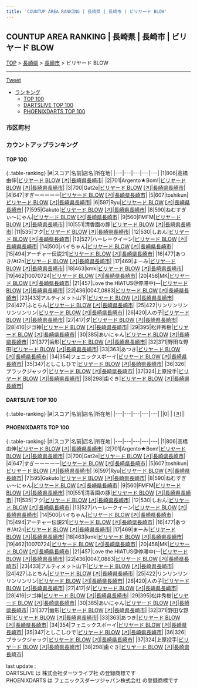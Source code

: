 ```yaml
---
title: 'COUNTUP AREA RANKING | 長崎県 | 長崎市 | ビリヤード BLOW'
---
```

## COUNTUP AREA RANKING | 長崎県 | 長崎市 | ビリヤード BLOW

[TOP](/darts/rank/) > [長崎県](/darts/rank/長崎県/) > [長崎市](/darts/rank/長崎県/長崎市/) > ビリヤード BLOW

___

<a href="https://twitter.com/share?ref_src=twsrc%5Etfw" data-text="COUNTUP AREA RANKING | 長崎県長崎市ビリヤード BLOW" class="twitter-share-button" data-hashtags="DARTSLIVE,PHOENIXDARTS,darts,ダーツ" data-show-count="false">Tweet</a>

* [ランキング](#カウントアップランキング)
    * [TOP 100](#top-100)
    * [DARTSLIVE TOP 100](#dartslive-top-100)
    * [PHOENIXDARTS TOP 100](#phoenixdarts-top-100)

### 市区町村

<ul>

</ul>

### カウントアップランキング

#### TOP 100



{:.table-ranking}
|#|スコア|名前|店名|所在地|
|---|---|---|---|---|
|1|806|<span class="rank-name-pd">高橋由伸</span>|<a href="/darts/rank/shops/82380.html">ビリヤード BLOW</a> <a href="https://vs.phoenixdarts.com/jp/shop/shopDetailInfo/s_82380?s_seq=82380">[↗]</a>|<a href="/darts/rank/長崎県/長崎市">長崎県長崎市</a>|
|2|701|<span class="rank-name-pd">Argento★Bom!</span>|<a href="/darts/rank/shops/82380.html">ビリヤード BLOW</a> <a href="https://vs.phoenixdarts.com/jp/shop/shopDetailInfo/s_82380?s_seq=82380">[↗]</a>|<a href="/darts/rank/長崎県/長崎市">長崎県長崎市</a>|
|3|700|<span class="rank-name-pd">Gat2e</span>|<a href="/darts/rank/shops/82380.html">ビリヤード BLOW</a> <a href="https://vs.phoenixdarts.com/jp/shop/shopDetailInfo/s_82380?s_seq=82380">[↗]</a>|<a href="/darts/rank/長崎県/長崎市">長崎県長崎市</a>|
|4|647|<span class="rank-name-pd">すぎーーーーー</span>|<a href="/darts/rank/shops/82380.html">ビリヤード BLOW</a> <a href="https://vs.phoenixdarts.com/jp/shop/shopDetailInfo/s_82380?s_seq=82380">[↗]</a>|<a href="/darts/rank/長崎県/長崎市">長崎県長崎市</a>|
|5|607|<span class="rank-name-pd">toshikun</span>|<a href="/darts/rank/shops/82380.html">ビリヤード BLOW</a> <a href="https://vs.phoenixdarts.com/jp/shop/shopDetailInfo/s_82380?s_seq=82380">[↗]</a>|<a href="/darts/rank/長崎県/長崎市">長崎県長崎市</a>|
|6|597|<span class="rank-name-pd">Ryu</span>|<a href="/darts/rank/shops/82380.html">ビリヤード BLOW</a> <a href="https://vs.phoenixdarts.com/jp/shop/shopDetailInfo/s_82380?s_seq=82380">[↗]</a>|<a href="/darts/rank/長崎県/長崎市">長崎県長崎市</a>|
|7|595|<span class="rank-name-pd">Gakuto</span>|<a href="/darts/rank/shops/82380.html">ビリヤード BLOW</a> <a href="https://vs.phoenixdarts.com/jp/shop/shopDetailInfo/s_82380?s_seq=82380">[↗]</a>|<a href="/darts/rank/長崎県/長崎市">長崎県長崎市</a>|
|8|590|<span class="rank-name-pd">ねむすぎぃ〜にゃん</span>|<a href="/darts/rank/shops/82380.html">ビリヤード BLOW</a> <a href="https://vs.phoenixdarts.com/jp/shop/shopDetailInfo/s_82380?s_seq=82380">[↗]</a>|<a href="/darts/rank/長崎県/長崎市">長崎県長崎市</a>|
|9|560|<span class="rank-name-pd">FMFM</span>|<a href="/darts/rank/shops/82380.html">ビリヤード BLOW</a> <a href="https://vs.phoenixdarts.com/jp/shop/shopDetailInfo/s_82380?s_seq=82380">[↗]</a>|<a href="/darts/rank/長崎県/長崎市">長崎県長崎市</a>|
|10|551|<span class="rank-name-pd">清香園の豚</span>|<a href="/darts/rank/shops/82380.html">ビリヤード BLOW</a> <a href="https://vs.phoenixdarts.com/jp/shop/shopDetailInfo/s_82380?s_seq=82380">[↗]</a>|<a href="/darts/rank/長崎県/長崎市">長崎県長崎市</a>|
|11|535|<span class="rank-name-pd">フク</span>|<a href="/darts/rank/shops/82380.html">ビリヤード BLOW</a> <a href="https://vs.phoenixdarts.com/jp/shop/shopDetailInfo/s_82380?s_seq=82380">[↗]</a>|<a href="/darts/rank/長崎県/長崎市">長崎県長崎市</a>|
|12|530|<span class="rank-name-pd">しおん</span>|<a href="/darts/rank/shops/82380.html">ビリヤード BLOW</a> <a href="https://vs.phoenixdarts.com/jp/shop/shopDetailInfo/s_82380?s_seq=82380">[↗]</a>|<a href="/darts/rank/長崎県/長崎市">長崎県長崎市</a>|
|13|527|<span class="rank-name-pd">ハーレークイーン</span>|<a href="/darts/rank/shops/82380.html">ビリヤード BLOW</a> <a href="https://vs.phoenixdarts.com/jp/shop/shopDetailInfo/s_82380?s_seq=82380">[↗]</a>|<a href="/darts/rank/長崎県/長崎市">長崎県長崎市</a>|
|14|500|<span class="rank-name-pd">バイちゃん</span>|<a href="/darts/rank/shops/82380.html">ビリヤード BLOW</a> <a href="https://vs.phoenixdarts.com/jp/shop/shopDetailInfo/s_82380?s_seq=82380">[↗]</a>|<a href="/darts/rank/長崎県/長崎市">長崎県長崎市</a>|
|15|494|<span class="rank-name-pd">アーチャー伝説21</span>|<a href="/darts/rank/shops/82380.html">ビリヤード BLOW</a> <a href="https://vs.phoenixdarts.com/jp/shop/shopDetailInfo/s_82380?s_seq=82380">[↗]</a>|<a href="/darts/rank/長崎県/長崎市">長崎県長崎市</a>|
|16|477|<span class="rank-name-pd">あつき/At2n</span>|<a href="/darts/rank/shops/82380.html">ビリヤード BLOW</a> <a href="https://vs.phoenixdarts.com/jp/shop/shopDetailInfo/s_82380?s_seq=82380">[↗]</a>|<a href="/darts/rank/長崎県/長崎市">長崎県長崎市</a>|
|17|469|<span class="rank-name-pd">まーみ</span>|<a href="/darts/rank/shops/82380.html">ビリヤード BLOW</a> <a href="https://vs.phoenixdarts.com/jp/shop/shopDetailInfo/s_82380?s_seq=82380">[↗]</a>|<a href="/darts/rank/長崎県/長崎市">長崎県長崎市</a>|
|18|463|<span class="rank-name-pd">kmk</span>|<a href="/darts/rank/shops/82380.html">ビリヤード BLOW</a> <a href="https://vs.phoenixdarts.com/jp/shop/shopDetailInfo/s_82380?s_seq=82380">[↗]</a>|<a href="/darts/rank/長崎県/長崎市">長崎県長崎市</a>|
|19|462|<span class="rank-name-pd">10070724</span>|<a href="/darts/rank/shops/82380.html">ビリヤード BLOW</a> <a href="https://vs.phoenixdarts.com/jp/shop/shopDetailInfo/s_82380?s_seq=82380">[↗]</a>|<a href="/darts/rank/長崎県/長崎市">長崎県長崎市</a>|
|20|458|<span class="rank-name-pd">MK</span>|<a href="/darts/rank/shops/82380.html">ビリヤード BLOW</a> <a href="https://vs.phoenixdarts.com/jp/shop/shopDetailInfo/s_82380?s_seq=82380">[↗]</a>|<a href="/darts/rank/長崎県/長崎市">長崎県長崎市</a>|
|21|457|<span class="rank-name-pd">Love the HIATUS@停滞中(ｰｰ</span>|<a href="/darts/rank/shops/82380.html">ビリヤード BLOW</a> <a href="https://vs.phoenixdarts.com/jp/shop/shopDetailInfo/s_82380?s_seq=82380">[↗]</a>|<a href="/darts/rank/長崎県/長崎市">長崎県長崎市</a>|
|22|436|<span class="rank-name-pd">0047_0883</span>|<a href="/darts/rank/shops/82380.html">ビリヤード BLOW</a> <a href="https://vs.phoenixdarts.com/jp/shop/shopDetailInfo/s_82380?s_seq=82380">[↗]</a>|<a href="/darts/rank/長崎県/長崎市">長崎県長崎市</a>|
|23|433|<span class="rank-name-pd">アルティメット山下</span>|<a href="/darts/rank/shops/82380.html">ビリヤード BLOW</a> <a href="https://vs.phoenixdarts.com/jp/shop/shopDetailInfo/s_82380?s_seq=82380">[↗]</a>|<a href="/darts/rank/長崎県/長崎市">長崎県長崎市</a>|
|24|427|<span class="rank-name-pd">ふとちん</span>|<a href="/darts/rank/shops/82380.html">ビリヤード BLOW</a> <a href="https://vs.phoenixdarts.com/jp/shop/shopDetailInfo/s_82380?s_seq=82380">[↗]</a>|<a href="/darts/rank/長崎県/長崎市">長崎県長崎市</a>|
|25|422|<span class="rank-name-pd">リンリンリンリンリンリン</span>|<a href="/darts/rank/shops/82380.html">ビリヤード BLOW</a> <a href="https://vs.phoenixdarts.com/jp/shop/shopDetailInfo/s_82380?s_seq=82380">[↗]</a>|<a href="/darts/rank/長崎県/長崎市">長崎県長崎市</a>|
|26|420|<span class="rank-name-pd">人の子</span>|<a href="/darts/rank/shops/82380.html">ビリヤード BLOW</a> <a href="https://vs.phoenixdarts.com/jp/shop/shopDetailInfo/s_82380?s_seq=82380">[↗]</a>|<a href="/darts/rank/長崎県/長崎市">長崎県長崎市</a>|
|27|417|<span class="rank-name-pd">ダ</span>|<a href="/darts/rank/shops/82380.html">ビリヤード BLOW</a> <a href="https://vs.phoenixdarts.com/jp/shop/shopDetailInfo/s_82380?s_seq=82380">[↗]</a>|<a href="/darts/rank/長崎県/長崎市">長崎県長崎市</a>|
|28|416|<span class="rank-name-pd">ジゴ神</span>|<a href="/darts/rank/shops/82380.html">ビリヤード BLOW</a> <a href="https://vs.phoenixdarts.com/jp/shop/shopDetailInfo/s_82380?s_seq=82380">[↗]</a>|<a href="/darts/rank/長崎県/長崎市">長崎県長崎市</a>|
|29|395|<span class="rank-name-pd">松井秀樹</span>|<a href="/darts/rank/shops/82380.html">ビリヤード BLOW</a> <a href="https://vs.phoenixdarts.com/jp/shop/shopDetailInfo/s_82380?s_seq=82380">[↗]</a>|<a href="/darts/rank/長崎県/長崎市">長崎県長崎市</a>|
|30|385|<span class="rank-name-pd">あいにゃん</span>|<a href="/darts/rank/shops/82380.html">ビリヤード BLOW</a> <a href="https://vs.phoenixdarts.com/jp/shop/shopDetailInfo/s_82380?s_seq=82380">[↗]</a>|<a href="/darts/rank/長崎県/長崎市">長崎県長崎市</a>|
|31|377|<span class="rank-name-pd">歯形</span>|<a href="/darts/rank/shops/82380.html">ビリヤード BLOW</a> <a href="https://vs.phoenixdarts.com/jp/shop/shopDetailInfo/s_82380?s_seq=82380">[↗]</a>|<a href="/darts/rank/長崎県/長崎市">長崎県長崎市</a>|
|32|371|<span class="rank-name-pd">野田な野田</span>|<a href="/darts/rank/shops/82380.html">ビリヤード BLOW</a> <a href="https://vs.phoenixdarts.com/jp/shop/shopDetailInfo/s_82380?s_seq=82380">[↗]</a>|<a href="/darts/rank/長崎県/長崎市">長崎県長崎市</a>|
|33|363|<span class="rank-name-pd">あつき</span>|<a href="/darts/rank/shops/82380.html">ビリヤード BLOW</a> <a href="https://vs.phoenixdarts.com/jp/shop/shopDetailInfo/s_82380?s_seq=82380">[↗]</a>|<a href="/darts/rank/長崎県/長崎市">長崎県長崎市</a>|
|34|354|<span class="rank-name-pd">フェニックスボーイ</span>|<a href="/darts/rank/shops/82380.html">ビリヤード BLOW</a> <a href="https://vs.phoenixdarts.com/jp/shop/shopDetailInfo/s_82380?s_seq=82380">[↗]</a>|<a href="/darts/rank/長崎県/長崎市">長崎県長崎市</a>|
|35|347|<span class="rank-name-pd">としこしひで</span>|<a href="/darts/rank/shops/82380.html">ビリヤード BLOW</a> <a href="https://vs.phoenixdarts.com/jp/shop/shopDetailInfo/s_82380?s_seq=82380">[↗]</a>|<a href="/darts/rank/長崎県/長崎市">長崎県長崎市</a>|
|36|326|<span class="rank-name-pd">ブラックジャック</span>|<a href="/darts/rank/shops/82380.html">ビリヤード BLOW</a> <a href="https://vs.phoenixdarts.com/jp/shop/shopDetailInfo/s_82380?s_seq=82380">[↗]</a>|<a href="/darts/rank/長崎県/長崎市">長崎県長崎市</a>|
|37|324|<span class="rank-name-pd">上原投手</span>|<a href="/darts/rank/shops/82380.html">ビリヤード BLOW</a> <a href="https://vs.phoenixdarts.com/jp/shop/shopDetailInfo/s_82380?s_seq=82380">[↗]</a>|<a href="/darts/rank/長崎県/長崎市">長崎県長崎市</a>|
|38|298|<span class="rank-name-pd">歯ぐき</span>|<a href="/darts/rank/shops/82380.html">ビリヤード BLOW</a> <a href="https://vs.phoenixdarts.com/jp/shop/shopDetailInfo/s_82380?s_seq=82380">[↗]</a>|<a href="/darts/rank/長崎県/長崎市">長崎県長崎市</a>|


#### DARTSLIVE TOP 100



{:.table-ranking}
|#|スコア|名前|店名|所在地|
|---|---|---|---|---|
||0|<span class="rank-name-dl"> </span>|<a href="/darts/rank/shops/.html"></a> <a href="">[↗]</a>|<a href="/darts/rank//"></a>|


#### PHOENIXDARTS TOP 100



{:.table-ranking}
|#|スコア|名前|店名|所在地|
|---|---|---|---|---|
|1|806|<span class="rank-name-pd">高橋由伸</span>|<a href="/darts/rank/shops/82380.html">ビリヤード BLOW</a> <a href="https://vs.phoenixdarts.com/jp/shop/shopDetailInfo/s_82380?s_seq=82380">[↗]</a>|<a href="/darts/rank/長崎県/長崎市">長崎県長崎市</a>|
|2|701|<span class="rank-name-pd">Argento★Bom!</span>|<a href="/darts/rank/shops/82380.html">ビリヤード BLOW</a> <a href="https://vs.phoenixdarts.com/jp/shop/shopDetailInfo/s_82380?s_seq=82380">[↗]</a>|<a href="/darts/rank/長崎県/長崎市">長崎県長崎市</a>|
|3|700|<span class="rank-name-pd">Gat2e</span>|<a href="/darts/rank/shops/82380.html">ビリヤード BLOW</a> <a href="https://vs.phoenixdarts.com/jp/shop/shopDetailInfo/s_82380?s_seq=82380">[↗]</a>|<a href="/darts/rank/長崎県/長崎市">長崎県長崎市</a>|
|4|647|<span class="rank-name-pd">すぎーーーーー</span>|<a href="/darts/rank/shops/82380.html">ビリヤード BLOW</a> <a href="https://vs.phoenixdarts.com/jp/shop/shopDetailInfo/s_82380?s_seq=82380">[↗]</a>|<a href="/darts/rank/長崎県/長崎市">長崎県長崎市</a>|
|5|607|<span class="rank-name-pd">toshikun</span>|<a href="/darts/rank/shops/82380.html">ビリヤード BLOW</a> <a href="https://vs.phoenixdarts.com/jp/shop/shopDetailInfo/s_82380?s_seq=82380">[↗]</a>|<a href="/darts/rank/長崎県/長崎市">長崎県長崎市</a>|
|6|597|<span class="rank-name-pd">Ryu</span>|<a href="/darts/rank/shops/82380.html">ビリヤード BLOW</a> <a href="https://vs.phoenixdarts.com/jp/shop/shopDetailInfo/s_82380?s_seq=82380">[↗]</a>|<a href="/darts/rank/長崎県/長崎市">長崎県長崎市</a>|
|7|595|<span class="rank-name-pd">Gakuto</span>|<a href="/darts/rank/shops/82380.html">ビリヤード BLOW</a> <a href="https://vs.phoenixdarts.com/jp/shop/shopDetailInfo/s_82380?s_seq=82380">[↗]</a>|<a href="/darts/rank/長崎県/長崎市">長崎県長崎市</a>|
|8|590|<span class="rank-name-pd">ねむすぎぃ〜にゃん</span>|<a href="/darts/rank/shops/82380.html">ビリヤード BLOW</a> <a href="https://vs.phoenixdarts.com/jp/shop/shopDetailInfo/s_82380?s_seq=82380">[↗]</a>|<a href="/darts/rank/長崎県/長崎市">長崎県長崎市</a>|
|9|560|<span class="rank-name-pd">FMFM</span>|<a href="/darts/rank/shops/82380.html">ビリヤード BLOW</a> <a href="https://vs.phoenixdarts.com/jp/shop/shopDetailInfo/s_82380?s_seq=82380">[↗]</a>|<a href="/darts/rank/長崎県/長崎市">長崎県長崎市</a>|
|10|551|<span class="rank-name-pd">清香園の豚</span>|<a href="/darts/rank/shops/82380.html">ビリヤード BLOW</a> <a href="https://vs.phoenixdarts.com/jp/shop/shopDetailInfo/s_82380?s_seq=82380">[↗]</a>|<a href="/darts/rank/長崎県/長崎市">長崎県長崎市</a>|
|11|535|<span class="rank-name-pd">フク</span>|<a href="/darts/rank/shops/82380.html">ビリヤード BLOW</a> <a href="https://vs.phoenixdarts.com/jp/shop/shopDetailInfo/s_82380?s_seq=82380">[↗]</a>|<a href="/darts/rank/長崎県/長崎市">長崎県長崎市</a>|
|12|530|<span class="rank-name-pd">しおん</span>|<a href="/darts/rank/shops/82380.html">ビリヤード BLOW</a> <a href="https://vs.phoenixdarts.com/jp/shop/shopDetailInfo/s_82380?s_seq=82380">[↗]</a>|<a href="/darts/rank/長崎県/長崎市">長崎県長崎市</a>|
|13|527|<span class="rank-name-pd">ハーレークイーン</span>|<a href="/darts/rank/shops/82380.html">ビリヤード BLOW</a> <a href="https://vs.phoenixdarts.com/jp/shop/shopDetailInfo/s_82380?s_seq=82380">[↗]</a>|<a href="/darts/rank/長崎県/長崎市">長崎県長崎市</a>|
|14|500|<span class="rank-name-pd">バイちゃん</span>|<a href="/darts/rank/shops/82380.html">ビリヤード BLOW</a> <a href="https://vs.phoenixdarts.com/jp/shop/shopDetailInfo/s_82380?s_seq=82380">[↗]</a>|<a href="/darts/rank/長崎県/長崎市">長崎県長崎市</a>|
|15|494|<span class="rank-name-pd">アーチャー伝説21</span>|<a href="/darts/rank/shops/82380.html">ビリヤード BLOW</a> <a href="https://vs.phoenixdarts.com/jp/shop/shopDetailInfo/s_82380?s_seq=82380">[↗]</a>|<a href="/darts/rank/長崎県/長崎市">長崎県長崎市</a>|
|16|477|<span class="rank-name-pd">あつき/At2n</span>|<a href="/darts/rank/shops/82380.html">ビリヤード BLOW</a> <a href="https://vs.phoenixdarts.com/jp/shop/shopDetailInfo/s_82380?s_seq=82380">[↗]</a>|<a href="/darts/rank/長崎県/長崎市">長崎県長崎市</a>|
|17|469|<span class="rank-name-pd">まーみ</span>|<a href="/darts/rank/shops/82380.html">ビリヤード BLOW</a> <a href="https://vs.phoenixdarts.com/jp/shop/shopDetailInfo/s_82380?s_seq=82380">[↗]</a>|<a href="/darts/rank/長崎県/長崎市">長崎県長崎市</a>|
|18|463|<span class="rank-name-pd">kmk</span>|<a href="/darts/rank/shops/82380.html">ビリヤード BLOW</a> <a href="https://vs.phoenixdarts.com/jp/shop/shopDetailInfo/s_82380?s_seq=82380">[↗]</a>|<a href="/darts/rank/長崎県/長崎市">長崎県長崎市</a>|
|19|462|<span class="rank-name-pd">10070724</span>|<a href="/darts/rank/shops/82380.html">ビリヤード BLOW</a> <a href="https://vs.phoenixdarts.com/jp/shop/shopDetailInfo/s_82380?s_seq=82380">[↗]</a>|<a href="/darts/rank/長崎県/長崎市">長崎県長崎市</a>|
|20|458|<span class="rank-name-pd">MK</span>|<a href="/darts/rank/shops/82380.html">ビリヤード BLOW</a> <a href="https://vs.phoenixdarts.com/jp/shop/shopDetailInfo/s_82380?s_seq=82380">[↗]</a>|<a href="/darts/rank/長崎県/長崎市">長崎県長崎市</a>|
|21|457|<span class="rank-name-pd">Love the HIATUS@停滞中(ｰｰ</span>|<a href="/darts/rank/shops/82380.html">ビリヤード BLOW</a> <a href="https://vs.phoenixdarts.com/jp/shop/shopDetailInfo/s_82380?s_seq=82380">[↗]</a>|<a href="/darts/rank/長崎県/長崎市">長崎県長崎市</a>|
|22|436|<span class="rank-name-pd">0047_0883</span>|<a href="/darts/rank/shops/82380.html">ビリヤード BLOW</a> <a href="https://vs.phoenixdarts.com/jp/shop/shopDetailInfo/s_82380?s_seq=82380">[↗]</a>|<a href="/darts/rank/長崎県/長崎市">長崎県長崎市</a>|
|23|433|<span class="rank-name-pd">アルティメット山下</span>|<a href="/darts/rank/shops/82380.html">ビリヤード BLOW</a> <a href="https://vs.phoenixdarts.com/jp/shop/shopDetailInfo/s_82380?s_seq=82380">[↗]</a>|<a href="/darts/rank/長崎県/長崎市">長崎県長崎市</a>|
|24|427|<span class="rank-name-pd">ふとちん</span>|<a href="/darts/rank/shops/82380.html">ビリヤード BLOW</a> <a href="https://vs.phoenixdarts.com/jp/shop/shopDetailInfo/s_82380?s_seq=82380">[↗]</a>|<a href="/darts/rank/長崎県/長崎市">長崎県長崎市</a>|
|25|422|<span class="rank-name-pd">リンリンリンリンリンリン</span>|<a href="/darts/rank/shops/82380.html">ビリヤード BLOW</a> <a href="https://vs.phoenixdarts.com/jp/shop/shopDetailInfo/s_82380?s_seq=82380">[↗]</a>|<a href="/darts/rank/長崎県/長崎市">長崎県長崎市</a>|
|26|420|<span class="rank-name-pd">人の子</span>|<a href="/darts/rank/shops/82380.html">ビリヤード BLOW</a> <a href="https://vs.phoenixdarts.com/jp/shop/shopDetailInfo/s_82380?s_seq=82380">[↗]</a>|<a href="/darts/rank/長崎県/長崎市">長崎県長崎市</a>|
|27|417|<span class="rank-name-pd">ダ</span>|<a href="/darts/rank/shops/82380.html">ビリヤード BLOW</a> <a href="https://vs.phoenixdarts.com/jp/shop/shopDetailInfo/s_82380?s_seq=82380">[↗]</a>|<a href="/darts/rank/長崎県/長崎市">長崎県長崎市</a>|
|28|416|<span class="rank-name-pd">ジゴ神</span>|<a href="/darts/rank/shops/82380.html">ビリヤード BLOW</a> <a href="https://vs.phoenixdarts.com/jp/shop/shopDetailInfo/s_82380?s_seq=82380">[↗]</a>|<a href="/darts/rank/長崎県/長崎市">長崎県長崎市</a>|
|29|395|<span class="rank-name-pd">松井秀樹</span>|<a href="/darts/rank/shops/82380.html">ビリヤード BLOW</a> <a href="https://vs.phoenixdarts.com/jp/shop/shopDetailInfo/s_82380?s_seq=82380">[↗]</a>|<a href="/darts/rank/長崎県/長崎市">長崎県長崎市</a>|
|30|385|<span class="rank-name-pd">あいにゃん</span>|<a href="/darts/rank/shops/82380.html">ビリヤード BLOW</a> <a href="https://vs.phoenixdarts.com/jp/shop/shopDetailInfo/s_82380?s_seq=82380">[↗]</a>|<a href="/darts/rank/長崎県/長崎市">長崎県長崎市</a>|
|31|377|<span class="rank-name-pd">歯形</span>|<a href="/darts/rank/shops/82380.html">ビリヤード BLOW</a> <a href="https://vs.phoenixdarts.com/jp/shop/shopDetailInfo/s_82380?s_seq=82380">[↗]</a>|<a href="/darts/rank/長崎県/長崎市">長崎県長崎市</a>|
|32|371|<span class="rank-name-pd">野田な野田</span>|<a href="/darts/rank/shops/82380.html">ビリヤード BLOW</a> <a href="https://vs.phoenixdarts.com/jp/shop/shopDetailInfo/s_82380?s_seq=82380">[↗]</a>|<a href="/darts/rank/長崎県/長崎市">長崎県長崎市</a>|
|33|363|<span class="rank-name-pd">あつき</span>|<a href="/darts/rank/shops/82380.html">ビリヤード BLOW</a> <a href="https://vs.phoenixdarts.com/jp/shop/shopDetailInfo/s_82380?s_seq=82380">[↗]</a>|<a href="/darts/rank/長崎県/長崎市">長崎県長崎市</a>|
|34|354|<span class="rank-name-pd">フェニックスボーイ</span>|<a href="/darts/rank/shops/82380.html">ビリヤード BLOW</a> <a href="https://vs.phoenixdarts.com/jp/shop/shopDetailInfo/s_82380?s_seq=82380">[↗]</a>|<a href="/darts/rank/長崎県/長崎市">長崎県長崎市</a>|
|35|347|<span class="rank-name-pd">としこしひで</span>|<a href="/darts/rank/shops/82380.html">ビリヤード BLOW</a> <a href="https://vs.phoenixdarts.com/jp/shop/shopDetailInfo/s_82380?s_seq=82380">[↗]</a>|<a href="/darts/rank/長崎県/長崎市">長崎県長崎市</a>|
|36|326|<span class="rank-name-pd">ブラックジャック</span>|<a href="/darts/rank/shops/82380.html">ビリヤード BLOW</a> <a href="https://vs.phoenixdarts.com/jp/shop/shopDetailInfo/s_82380?s_seq=82380">[↗]</a>|<a href="/darts/rank/長崎県/長崎市">長崎県長崎市</a>|
|37|324|<span class="rank-name-pd">上原投手</span>|<a href="/darts/rank/shops/82380.html">ビリヤード BLOW</a> <a href="https://vs.phoenixdarts.com/jp/shop/shopDetailInfo/s_82380?s_seq=82380">[↗]</a>|<a href="/darts/rank/長崎県/長崎市">長崎県長崎市</a>|
|38|298|<span class="rank-name-pd">歯ぐき</span>|<a href="/darts/rank/shops/82380.html">ビリヤード BLOW</a> <a href="https://vs.phoenixdarts.com/jp/shop/shopDetailInfo/s_82380?s_seq=82380">[↗]</a>|<a href="/darts/rank/長崎県/長崎市">長崎県長崎市</a>|


<div class="footer border-top border-gray-light mt-5 pt-3 text-right text-gray">
    last update : <span style="font-weight: italic" id="foot_last_modified"></span><br />
    DARTSLIVE は 株式会社ダーツライブ社 の登録商標です<br />
    PHOENIXDARTS は フェニックスダーツジャパン株式会社 の登録商標です<br />
</div>

<script src="https://cdnjs.cloudflare.com/ajax/libs/jquery.tablesorter/2.31.3/js/jquery.tablesorter.min.js" integrity="sha512-qzgd5cYSZcosqpzpn7zF2ZId8f/8CHmFKZ8j7mU4OUXTNRd5g+ZHBPsgKEwoqxCtdQvExE5LprwwPAgoicguNg==" crossorigin="anonymous" referrerpolicy="no-referrer"></script>
<link rel="stylesheet" href="https://cdnjs.cloudflare.com/ajax/libs/jquery.tablesorter/2.31.3/css/theme.default.min.css" integrity="sha512-wghhOJkjQX0Lh3NSWvNKeZ0ZpNn+SPVXX1Qyc9OCaogADktxrBiBdKGDoqVUOyhStvMBmJQ8ZdMHiR3wuEq8+w==" crossorigin="anonymous" referrerpolicy="no-referrer" />
<script>
$(function() {
    $(".table-ranking").tablesorter({sortList:[[0, 0]]});
    $("#foot_last_modified").text(formatDate(new Date(document.lastModified), 'yyyy-MM-dd HH:mm:ss'));
});
</script>

<script async src="https://platform.twitter.com/widgets.js" charset="utf-8"></script>